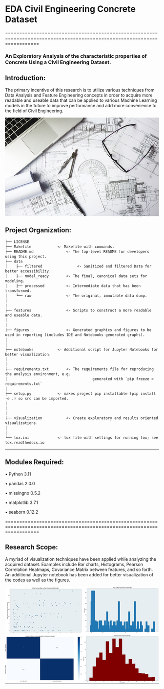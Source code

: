 # EDA Civil Engineering Concrete Dataset 
========================================================================================================================

### An Exploratory Analysis of the characteristic properties of Concrete Using a Civil Engineering Dataset. 

## Introduction:
The primary incentive of this research is to utilize various techniques from Data Analysis and Feature Engineering 
concepts in order to acquire more readable and useable data that can be applied to various Machine Learning models 
in the future to improve performance and add more convenience to the field of Civil Engineering.  

![alt text](https://github.com/shahriar-rahman/EDA-Civil-Engineering-Concrete-Dataset/blob/main/img/Civil_Engineering.jpg)

Project Organization:
------------

    ├── LICENSE
    ├── Makefile          	<- Makefile with commands.
    ├── README.md             	<- The top-level README for developers using this project.
    ├── data
    │    ├── filtered       		 <- Sanitized and filtered Data for better accessibility.
    │    ├── model_ready    	<- The final, canonical data sets for modeling.
    │    ├── processed      	<- Intermediate data that has been transformed.
    │    └── raw            	<- The original, immutable data dump.
    │
	|
    ├── features                <- Scripts to construct a more readable and useable data.
    │
	|
    ├── figures            		<- Generated graphics and figures to be used in reporting (includes IDE and Notebooks generated graphs).
    │    				     
    │
    ├── notebooks          	<- Additional script for Jupyter Notebooks for better visualization.
    │
	│
    ├── requirements.txt    	<- The requirements file for reproducing the analysis environment, e.g.
    │                         				generated with `pip freeze > requirements.txt`
    │
    ├── setup.py           	<- makes project pip installable (pip install -e .) so src can be imported.
	|
    │
	|	
    ├── visualization           <- Create exploratory and results oriented visualizations.
    │ 
    │
    └── tox.ini            	<- tox file with settings for running tox; see tox.readthedocs.io

--------

## Modules Required:
• Python 3.11

• pandas 2.0.0

• missingno 0.5.2

• matplotlib 3.7.1

• seaborn 0.12.2

========================================================================================================================

## Research Scope:
A myriad of visualization techniques have been applied while analyzing the acquired dataset. Examples 
include Bar charts, Histograms, Pearson Correlation Heatmaps, Covariance Matrix between features, and so forth.
An additional Jupyter notebook has been added for better visualization of the codes as well as the figures.

![alt text](https://github.com/shahriar-rahman/EDA-Civil-Engineering-Concrete-Dataset/blob/main/img/img.JPG)
